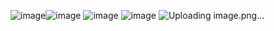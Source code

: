 ![image](https://github.com/user-attachments/assets/a209cf41-42e2-4ff7-9887-3882ab55527d)![image](https://github.com/user-attachments/assets/5d63bc9c-a60c-43af-a1cc-370af8e55696)
![image](https://github.com/user-attachments/assets/92d60da9-0cf0-45f2-b234-ae80667e61cd)
![image](https://github.com/user-attachments/assets/6001109c-8905-4d37-a7bd-0c31a7a7eaa6)
![Uploading image.png…]()


